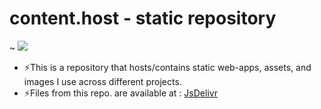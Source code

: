 # content.host - static repository
~ <a href="https://cdn.jsdelivr.net/gh/shrkwy/content.host@main/"><img src="https://data.jsdelivr.com/v1/package/gh/shrkwy/content.host/badge"></a>
- ⚡This is a repository that hosts/contains static web-apps, assets, and images I use across different projects.
- ⚡Files from this repo. are available at : <a href="https://cdn.jsdelivr.net/gh/shrkwy/content.host@main/">JsDelivr</a>